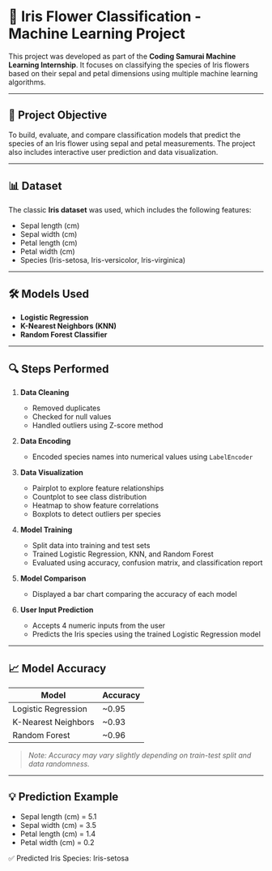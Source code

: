 # 🌸 Iris Flower Classification - Machine Learning Project

This project was developed as part of the **Coding Samurai Machine Learning Internship**. It focuses on classifying the species of Iris flowers based on their sepal and petal dimensions using multiple machine learning algorithms.

---

## 📌 Project Objective

To build, evaluate, and compare classification models that predict the species of an Iris flower using sepal and petal measurements. The project also includes interactive user prediction and data visualization.

---

## 📊 Dataset

The classic **Iris dataset** was used, which includes the following features:

- Sepal length (cm)
- Sepal width (cm)
- Petal length (cm)
- Petal width (cm)
- Species (Iris-setosa, Iris-versicolor, Iris-virginica)

---

## 🛠️ Models Used

- **Logistic Regression**
- **K-Nearest Neighbors (KNN)**
- **Random Forest Classifier**

---

## 🔍 Steps Performed

1. **Data Cleaning**
   - Removed duplicates
   - Checked for null values
   - Handled outliers using Z-score method

2. **Data Encoding**
   - Encoded species names into numerical values using `LabelEncoder`

3. **Data Visualization**
   - Pairplot to explore feature relationships
   - Countplot to see class distribution
   - Heatmap to show feature correlations
   - Boxplots to detect outliers per species

4. **Model Training**
   - Split data into training and test sets
   - Trained Logistic Regression, KNN, and Random Forest
   - Evaluated using accuracy, confusion matrix, and classification report

5. **Model Comparison**
   - Displayed a bar chart comparing the accuracy of each model

6. **User Input Prediction**
   - Accepts 4 numeric inputs from the user
   - Predicts the Iris species using the trained Logistic Regression model

---

## 📈 Model Accuracy

| Model                | Accuracy |
|---------------------|----------|
| Logistic Regression | ~0.95    |
| K-Nearest Neighbors | ~0.93    |
| Random Forest       | ~0.96    |

> *Note: Accuracy may vary slightly depending on train-test split and data randomness.*

---

## 💡 Prediction Example
- Sepal length (cm) = 5.1
- Sepal width (cm) = 3.5
- Petal length (cm) = 1.4
- Petal width (cm) = 0.2

✅ Predicted Iris Species: Iris-setosa


